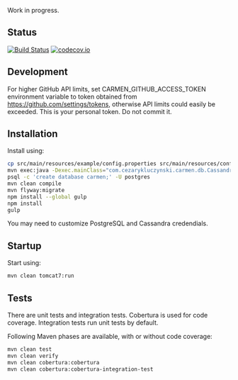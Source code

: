 Work in progress.

## Status

[![Build Status](https://travis-ci.org/cezarykluczynski/Carmen.svg?branch=master)](https://travis-ci.org/cezarykluczynski/Carmen)
[![codecov.io](http://codecov.io/github/cezarykluczynski/Carmen/coverage.svg?branch=master)](http://codecov.io/github/cezarykluczynski/Carmen?branch=master)

## Development

For higher GitHub API limits, set CARMEN_GITHUB_ACCESS_TOKEN environment variable
to token obtained from https://github.com/settings/tokens,
otherwise API limits could easily be exceeded.
This is your personal token. Do not commit it.

## Installation
Install using:
```sh
cp src/main/resources/example/config.properties src/main/resources/config.properties
mvn exec:java -Dexec.mainClass="com.cezarykluczynski.carmen.db.CassandraMigrations"
psql -c 'create database carmen;' -U postgres
mvn clean compile
mvn flyway:migrate
npm install --global gulp
npm install
gulp
```

You may need to customize PostgreSQL and Cassandra credendials.

## Startup
Start using:

```sh
mvn clean tomcat7:run
```

## Tests

There are unit tests and integration tests. Cobertura is used for code coverage.
Integration tests run unit tests by default.

Following Maven phases are available, with or without code coverage:

```sh
mvn clean test
mvn clean verify
mvn clean cobertura:cobertura
mvn clean cobertura:cobertura-integration-test
```
